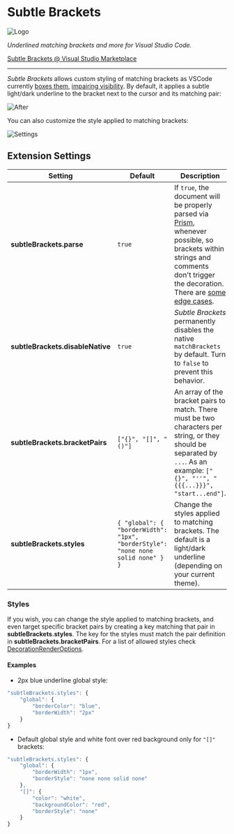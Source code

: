 # Subtle Brackets

![Logo](https://raw.githubusercontent.com/rafamel/subtle-brackets/master/images/icon_128.png)

_Underlined matching brackets and more for Visual Studio Code._

[Subtle Brackets @ Visual Studio Marketplace](https://marketplace.visualstudio.com/items?itemName=rafamel.subtle-brackets)

---

_Subtle Brackets_ allows custom styling of matching brackets as VSCode currently [boxes them](https://github.com/Microsoft/vscode/issues/23606), [impairing visibility](https://github.com/Microsoft/vscode/issues/19534). By default, it applies a subtle light/dark underline to the bracket next to the cursor and its matching pair:

![After](https://raw.githubusercontent.com/rafamel/subtle-brackets/master/images/example.png)

You can also customize the style applied to matching brackets:

![Settings](https://raw.githubusercontent.com/rafamel/subtle-brackets/master/images/rundown.gif)

## Extension Settings

| Setting                          | Default                                                                         | Description                                                                                                                                                                                                                                        |
| -------------------------------- | ------------------------------------------------------------------------------- | -------------------------------------------------------------------------------------------------------------------------------------------------------------------------------------------------------------------------------------------------- |
| **subtleBrackets.parse**         | `true`                                                                          | If `true`, the document will be properly parsed via [Prism](http://prismjs.com/), whenever possible, so brackets within strings and comments don't trigger the decoration. There are [some edge cases](http://prismjs.com/examples.html#failures). |
| **subtleBrackets.disableNative** | `true`                                                                          | _Subtle Brackets_ permanently disables the native `matchBrackets` by default. Turn to `false` to prevent this behavior.                                                                                                                            |
| **subtleBrackets.bracketPairs**  | `["{}", "[]", "()"]`                                                            | An array of the bracket pairs to match. There must be two characters per string, or they should be separated by `...`. As an example: `["{}", "''", "{{{...}}}", "start...end"]`.                                                                  |
| **subtleBrackets.styles**        | `{ "global": { "borderWidth": "1px", "borderStyle": "none none solid none" } }` | Change the styles applied to matching brackets. The default is a light/dark underline (depending on your current theme).                                                                                                                           |

### Styles

If you wish, you can change the style applied to matching brackets, and even target specific bracket pairs by creating a key matching that pair in **subtleBrackets.styles**. The key for the styles must match the pair definition in **subtleBrackets.bracketPairs**. For a list of allowed styles check [DecorationRenderOptions](https://code.visualstudio.com/docs/extensionAPI/vscode-api#DecorationRenderOptions).

#### Examples

* 2px blue underline global style:

```javascript
"subtleBrackets.styles": {
    "global": {
        "borderColor": "blue",
        "borderWidth": "2px"
    }
}
```

* Default global style and white font over red background only for `"[]"` brackets:

```javascript
"subtleBrackets.styles": {
    "global": {
        "borderWidth": "1px",
        "borderStyle": "none none solid none"
    },
    "[]": {
        "color": "white",
        "backgroundColor": "red",
        "borderStyle": "none"
    }
}
```
